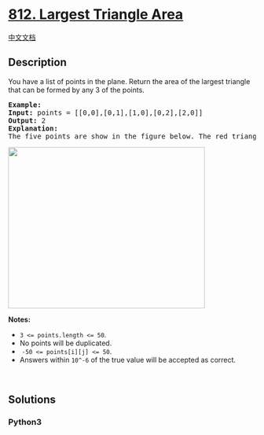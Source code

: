 # [812. Largest Triangle Area](https://leetcode.com/problems/largest-triangle-area)

[中文文档](/leetcode/0800-0899/0812.Largest%20Triangle%20Area/README.md)

## Description

<p>You have a list of points in the plane. Return the area of the largest triangle that can be formed by any 3 of the points.</p>

<pre>
<strong>Example:</strong>
<strong>Input:</strong> points = [[0,0],[0,1],[1,0],[0,2],[2,0]]
<strong>Output:</strong> 2
<strong>Explanation:</strong> 
The five points are show in the figure below. The red triangle is the largest.
</pre>

<p><img alt="" src="https://s3-lc-upload.s3.amazonaws.com/uploads/2018/04/04/1027.png" style="height:328px; width:400px" /></p>

<p><strong>Notes: </strong></p>

<ul>
	<li><code>3 &lt;= points.length &lt;= 50</code>.</li>
	<li>No points will be duplicated.</li>
	<li>&nbsp;<code>-50 &lt;= points[i][j] &lt;= 50</code>.</li>
	<li>Answers within&nbsp;<code>10^-6</code>&nbsp;of the true value will be accepted as correct.</li>
</ul>

<p>&nbsp;</p>


## Solutions

<!-- tabs:start -->

### **Python3**

```python

```

<!-- tabs:end -->
